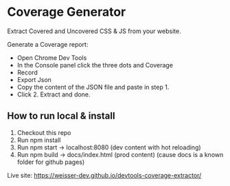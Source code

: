 # Coverage Generator
Extract Covered and Uncovered CSS & JS from your website.

Generate a Coverage report:
- Open Chrome Dev Tools
- In the Console panel click the three dots and Coverage
- Record
- Export Json
- Copy the content of the JSON file and paste in step 1.
- Click 2. Extract and done.

## How to run local & install

1. Checkout this repo
2. Run npm install
3. Run npm start -> localhost:8080 (dev content with hot reloading)
4. Run npm build -> docs/index.html (prod content) (cause docs is a known folder for github pages)

Live site: https://weisser-dev.github.io/devtools-coverage-extractor/